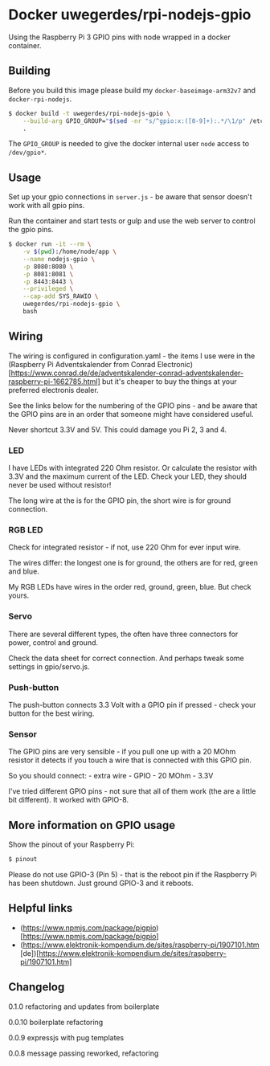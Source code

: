 # Docker uwegerdes/rpi-nodejs-gpio

Using the Raspberry Pi 3 GPIO pins with node wrapped in a docker container.

## Building

Before you build this image please build my `docker-baseimage-arm32v7` and `docker-rpi-nodejs`.

```bash
$ docker build -t uwegerdes/rpi-nodejs-gpio \
	--build-arg GPIO_GROUP="$(sed -nr "s/^gpio:x:([0-9]+):.*/\1/p" /etc/group)" \
	.
```

The `GPIO_GROUP` is needed to give the docker internal user `node` access to `/dev/gpio*`.

## Usage

Set up your gpio connections in `server.js` - be aware that sensor doesn't work with all gpio pins.

Run the container and start tests or gulp and use the web server to control the gpio pins.

```bash
$ docker run -it --rm \
	-v $(pwd):/home/node/app \
	--name nodejs-gpio \
	-p 8080:8080 \
	-p 8081:8081 \
	-p 8443:8443 \
	--privileged \
	--cap-add SYS_RAWIO \
	uwegerdes/rpi-nodejs-gpio \
	bash
```

## Wiring

The wiring is configured in configuration.yaml - the items I use were in the (Raspberry Pi Adventskalender from Conrad Electronic)[https://www.conrad.de/de/adventskalender-conrad-adventskalender-raspberry-pi-1662785.html] but it's cheaper to buy the things at your preferred electronis dealer.

See the links below for the numbering of the GPIO pins - and be aware that the GPIO pins are in an order that someone might have considered useful.

Never shortcut 3.3V and 5V. This could damage you Pi 2, 3 and 4.

### LED

I have LEDs with integrated 220 Ohm resistor. Or calculate the resistor with 3.3V and the maximum current of the LED. Check your LED, they should never be used without resistor!

The long wire at the is for the GPIO pin, the short wire is for ground connection.

### RGB LED

Check for integrated resistor - if not, use 220 Ohm for ever input wire.

The wires differ: the longest one is for ground, the others are for red, green and blue.

My RGB LEDs have wires in the order red, ground, green, blue. But check yours.

### Servo

There are several different types, the often have three connectors for power, control and ground.

Check the data sheet for correct connection. And perhaps tweak some settings in gpio/servo.js.

### Push-button

The push-button connects 3.3 Volt with a GPIO pin if pressed - check your button for the best wiring.

### Sensor

The GPIO pins are very sensible - if you pull one up with a 20 MOhm resistor it detects if you touch a wire that is connected with this GPIO pin.

So you should connect: - extra wire - GPIO - 20 MOhm - 3.3V

I've tried different GPIO pins - not sure that all of them work (the are a little bit different). It worked with GPIO-8.

## More information on GPIO usage

Show the pinout of your Raspberry Pi:

```bash
$ pinout
```

Please do not use GPIO-3 (Pin 5) - that is the reboot pin if the Raspberry Pi has been shutdown.
Just ground GPIO-3 and it reboots.

## Helpful links

- (https://www.npmjs.com/package/pigpio)[https://www.npmjs.com/package/pigpio]
- (https://www.elektronik-kompendium.de/sites/raspberry-pi/1907101.htm [de])[https://www.elektronik-kompendium.de/sites/raspberry-pi/1907101.htm]


## Changelog

0.1.0 refactoring and updates from boilerplate

0.0.10 boilerplate refactoring

0.0.9 expressjs with pug templates

0.0.8 message passing reworked, refactoring
